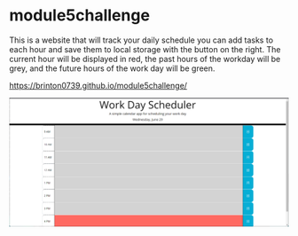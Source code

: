 # module5challenge



This is a website that will track your daily schedule you can add tasks to each hour and save them to local storage with the button on the right. The current hour will be displayed in red, the past hours of the workday will be grey, and the future hours of the work day will be green.

https://brinton0739.github.io/module5challenge/


![Daily Planner](./assets/images/2022-06-29%20(1).png "Daily Planner")